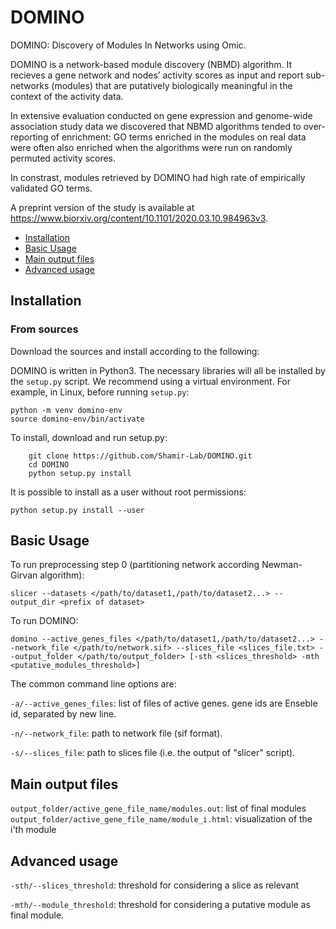 # DOMINO

DOMINO: Discovery of Modules In Networks using Omic.

DOMINO is a network-based module discovery (NBMD) algorithm.  It recieves a gene network and nodes’ activity scores as input and report sub-networks (modules) that are putatively biologically meaningful in the context of the activity data.


In extensive evaluation conducted on gene expression and genome-wide association study data we discovered that NBMD algorithms tended to over-reporting of enrichment: GO terms enriched in the modules on real data were often also enriched when the algorithms were run on randomly permuted activity scores.

In constrast, modules retrieved by DOMINO had high rate of empirically validated GO terms.

A preprint version of the study is available at https://www.biorxiv.org/content/10.1101/2020.03.10.984963v3.

- [Installation](#installation)
- [Basic Usage](#basic-usage)
- [Main output files](#main-output-files)
- [Advanced usage](#advanced-usage)

## Installation

### From sources
Download the sources and install according to the following:

DOMINO is written in Python3. The necessary libraries will all be installed by the `setup.py` script.
We recommend using a virtual environment. For example, in Linux, before running `setup.py`:
```
python -m venv domino-env
source domino-env/bin/activate
```
To install, download and run setup.py:
```
    git clone https://github.com/Shamir-Lab/DOMINO.git
    cd DOMINO
    python setup.py install
```
It is possible to install as a user without root permissions:
```
python setup.py install --user
```

## Basic Usage

To run preprocessing step 0 (partitioning network according Newman-Girvan algorithm):
```
slicer --datasets </path/to/dataset1,/path/to/dataset2...> --output_dir <prefix of dataset>
```

To run DOMINO:
```
domino --active_genes_files </path/to/dataset1,/path/to/dataset2...> --network_file </path/to/network.sif> --slices_file <slices_file.txt> --output_folder </path/to/output_folder> [-sth <slices_threshold> -mth <putative_modules_threshold>]
```

The common command line options are:

`-a/--active_genes_files`: list of files of active genes. gene ids are Enseble id, separated by new line.

`-n/--network_file`: path to network file (sif format).

`-s/--slices_file`: path to slices file (i.e. the output of "slicer" script).


## Main output files

`output_folder/active_gene_file_name/modules.out`: list of final modules
`output_folder/active_gene_file_name/module_i.html`: visualization of the i'th module

## Advanced usage

`-sth/--slices_threshold`: threshold for considering a slice as relevant

`-mth/--module_threshold`: threshold for considering a putative module as final module.
